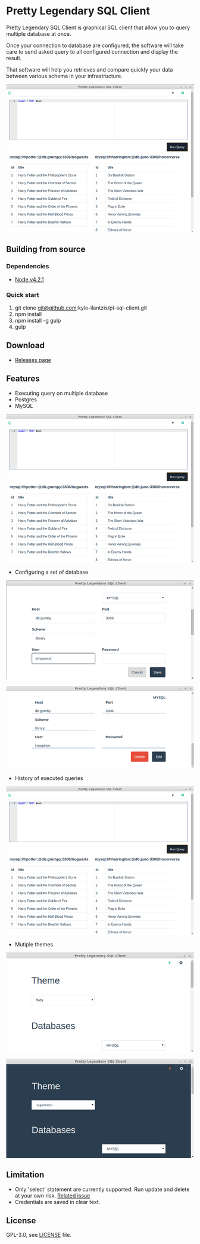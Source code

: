 # Pretty Legendary SQL Client

Pretty Legendary SQL Client is graphical SQL client that allow you to query multiple database at once.

Once your connection to database are configured, the software will take care to send asked query to all configured connection and display the result.

That software will help you retrieves and compare quickly your data between various schema in your infrastructure.

![Executing query](https://raw.githubusercontent.com/kyle-ilantzis/pl-sql-client/master/doc/pictures/query.png)

## Building from source

### Dependencies
 * [Node v4.2.1](https://nodejs.org/en/)

### Quick start

 1. git clone git@github.com:kyle-ilantzis/pl-sql-client.git
 2. npm install
 3. npm install -g gulp
 4. gulp

## Download

* [Releases page](https://github.com/kyle-ilantzis/pl-sql-client/releases)

## Features

 * Executing query on multiple database
  * Postgres
  * MySQL

 ![Executing query](https://raw.githubusercontent.com/kyle-ilantzis/pl-sql-client/master/doc/pictures/query.png)  

 * Configuring a set of database

 ![Configuring database](https://raw.githubusercontent.com/kyle-ilantzis/pl-sql-client/master/doc/pictures/database1.png)

![Viewing database configuration](https://raw.githubusercontent.com/kyle-ilantzis/pl-sql-client/master/doc/pictures/database2.png)

 * History of executed queries

![Consulting history of queries](https://raw.githubusercontent.com/kyle-ilantzis/pl-sql-client/master/doc/pictures/query.png)

 * Mutiple themes

 ![flatly themne](https://raw.githubusercontent.com/kyle-ilantzis/pl-sql-client/master/doc/pictures/theme-1.png)

![superhero themne](https://raw.githubusercontent.com/kyle-ilantzis/pl-sql-client/master/doc/pictures/theme-2.png)

## Limitation

 * Only 'select' statement are currently supported. Run update and delete at your own risk. [Related issue](https://github.com/kyle-ilantzis/pl-sql-client/issues/9)
 * Credentials are saved in clear text.

## License

GPL-3.0, see [LICENSE](LICENSE) file.
